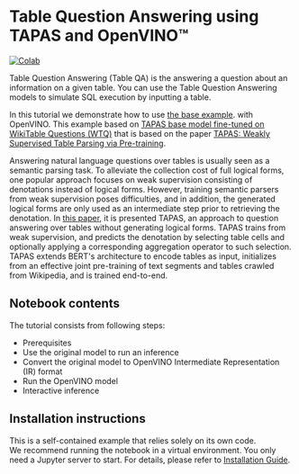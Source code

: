 # Table Question Answering using TAPAS and OpenVINO™

[![Colab](https://colab.research.google.com/assets/colab-badge.svg)](https://colab.research.google.com/github/openvinotoolkit/openvino_notebooks/blob/master/notebooks/table-question-answering/table-question-answering.ipynb)

Table Question Answering (Table QA) is the answering a question about an information on a given table. You can use the 
Table Question Answering models to simulate SQL execution by inputting a table.

In this tutorial we demonstrate how to use [the base example](https://huggingface.co/tasks/table-question-answering).
with OpenVINO. This example based on [TAPAS base model fine-tuned on WikiTable Questions (WTQ)](https://huggingface.co/google/tapas-base-finetuned-wtq) 
that is based on the paper [TAPAS: Weakly Supervised Table Parsing via Pre-training](https://arxiv.org/abs/2004.02349#:~:text=Answering%20natural%20language%20questions%20over,denotations%20instead%20of%20logical%20forms).

Answering natural language questions over tables is usually seen as a semantic parsing task. To alleviate the 
collection cost of full logical forms, one popular approach focuses on weak supervision consisting of denotations 
instead of logical forms. However, training semantic parsers from weak supervision poses difficulties, and in addition, 
the generated logical forms are only used as an intermediate step prior to retrieving the denotation. 
In [this paper](https://arxiv.org/pdf/2004.02349.pdf), it is presented TAPAS, an approach to question answering over 
tables without generating logical forms. TAPAS trains from weak supervision, and predicts the denotation by selecting 
table cells and optionally applying a corresponding aggregation operator to such selection. TAPAS extends BERT's 
architecture to encode tables as input, initializes from an effective joint pre-training of text segments and tables 
crawled from Wikipedia, and is trained end-to-end.

## Notebook contents
The tutorial consists from following steps:

- Prerequisites
- Use the original model to run an inference
- Convert the original model to OpenVINO Intermediate Representation (IR) format
- Run the OpenVINO model
- Interactive inference

## Installation instructions
This is a self-contained example that relies solely on its own code.</br>
We recommend running the notebook in a virtual environment. You only need a Jupyter server to start.
For details, please refer to [Installation Guide](../../README.md).